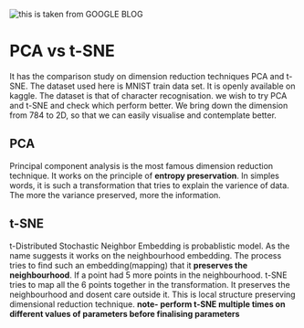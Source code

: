 ![this is taken from GOOGLE BLOG](tSNE.gif)
# PCA vs t-SNE
It has the comparison study on dimension reduction techniques PCA and t-SNE.
The dataset used here is MNIST train data set. It is openly available on kaggle. The dataset is that of character recognisation. 
we wish to try PCA and t-SNE and check which perform better. We bring down the dimension from 784 to 2D, so that we can easily visualise and contemplate better.

## PCA 
Principal component analysis is the most famous dimension reduction technique. It works on the principle of **entropy preservation**. In simples words, it is such a transformation that tries to explain the varience of data. The more the variance preserved, more the information. 

## t-SNE
t-Distributed Stochastic Neighbor Embedding is probablistic model. As the name suggests it works on the neighbourhood embedding. The process tries to find such an embedding(mapping) that it **preserves the neighbourhood**. If a point had 5 more points in the neighbourhood. t-SNE tries to map all the 6 points together in the transformation. It preserves the neighbourhood and dosent care outside it. This is local structure preserving dimensional reduction technique.
**note- perform t-SNE multiple times on different values of parameters before finalising parameters**

